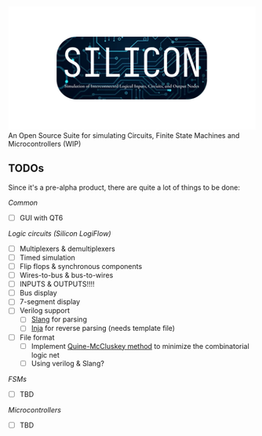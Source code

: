 ![Silicon](./resources/banner.png)
An Open Source Suite for simulating Circuits, Finite State Machines and Microcontrollers (WIP)

## TODOs
Since it's a pre-alpha product, there are quite a lot of things to be done:

_Common_

- [ ] GUI with QT6

_Logic circuits (Silicon LogiFlow)_

- [ ] Multiplexers & demultiplexers
- [ ] Timed simulation
- [ ] Flip flops & synchronous components
- [ ] Wires-to-bus & bus-to-wires
- [ ] INPUTS & OUTPUTS!!!!
- [ ] Bus display
- [ ] 7-segment display
- [ ] Verilog support
  * [ ] [Slang](https://github.com/MikePopoloski/slang) for parsing
  * [ ] [Inja](https://github.com/pantor/inja) for reverse parsing (needs template file)
- [ ] File format
  * [ ] Implement [Quine-McCluskey method](https://en.wikipedia.org/wiki/Quine%E2%80%93McCluskey_algorithm) to minimize the combinatorial logic net
  * [ ] Using verilog & Slang?

_FSMs_

- [ ] TBD

_Microcontrollers_

- [ ] TBD
